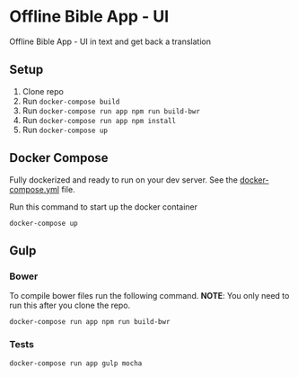 # Offline Bible App - UI
Offline Bible App - UI in text and get back a translation

## Setup

1. Clone repo
2. Run `docker-compose build`
3. Run `docker-compose run app npm run build-bwr`
4. Run `docker-compose run app npm install`
5. Run `docker-compose up`

## Docker Compose
Fully dockerized and ready to run on your dev server. See the [docker-compose.yml](/docker-compose.yml) file.

Run this command to start up the docker container
```
docker-compose up
```

## Gulp

### Bower
To compile bower files run the following command. **NOTE**: You only need to run this after you clone the repo.
```
docker-compose run app npm run build-bwr
```

### Tests
```
docker-compose run app gulp mocha
```

